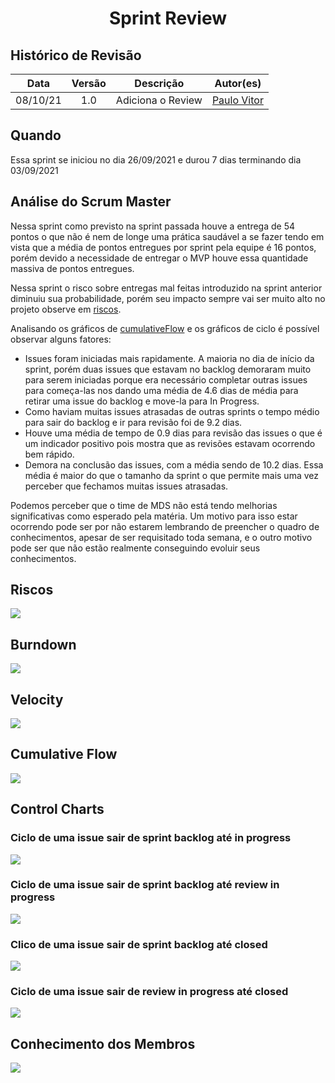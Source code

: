 <h1 style="text-align: center">Sprint Review</h1>

## Histórico de Revisão
| Data | Versão | Descrição | Autor(es)|
|:----:|:------:|:---------:|:--------:|
| 08/10/21 | 1.0 | Adiciona o Review | [Paulo Vitor](https://github.com/PauloVitorRocha) |

## Quando
Essa sprint se iniciou no dia 26/09/2021 e durou 7 dias terminando dia 03/09/2021

## Análise do Scrum Master

Nessa sprint como previsto na sprint passada houve a entrega de 54 pontos o que não é nem de longe uma prática saudável a se fazer tendo em vista que a média de pontos entregues por sprint pela equipe é 16 pontos, porém devido a necessidade de entregar o MVP houve essa quantidade massiva de pontos entregues.

Nessa sprint o risco sobre entregas mal feitas introduzido na sprint anterior diminuiu sua probabilidade, porém seu impacto sempre vai ser muito alto no projeto observe em [riscos](#riscos).

Analisando os gráficos de [cumulativeFlow](#cumulative-flow) e os gráficos de ciclo é possível observar alguns fatores:

- Issues foram iniciadas mais rapidamente. A maioria no dia de início da sprint, porém duas issues que estavam no backlog demoraram muito para serem iniciadas porque era necessário completar outras issues para começa-las nos dando uma média de 4.6 dias de média para retirar uma issue do backlog e move-la para In Progress.
- Como haviam muitas issues atrasadas de outras sprints o tempo médio para sair do backlog e ir para revisão foi de 9.2 dias.
- Houve uma média de tempo de 0.9 dias para revisão das issues o que é um indicador positivo pois mostra que as revisões estavam ocorrendo bem rápido.
- Demora na conclusão das issues, com a média sendo de 10.2 dias. Essa média é maior do que o tamanho da sprint o que permite mais uma vez perceber que fechamos muitas issues atrasadas.

Podemos perceber que o time de MDS não está tendo melhorias significativas como esperado pela matéria.
Um motivo para isso estar ocorrendo pode ser por não estarem lembrando de preencher o quadro de conhecimentos, apesar de ser requisitado toda semana, e o outro motivo pode ser que não estão realmente conseguindo evoluir seus conhecimentos.


## Riscos

[![](riscos.png)](graficoRiscos.png)

## Burndown
[![](burndown.png)](burndown.png)

## Velocity
[![](velocity.png)](velocity.png)

## Cumulative Flow
[![](cumulative.png)](cumulative.png)

## Control Charts

### Ciclo de uma issue sair de sprint backlog até in progress
[![](backlog_progress.png)](backlog_progress.png)


### Ciclo de uma issue sair de sprint backlog até review in progress
[![](backlog_review.png)](backlog_review.png)

### Clico de uma issue sair de sprint backlog até closed
[![](backlog_closed.png)](backlog_closed.png)

### Ciclo de uma issue sair de review in progress até closed
[![](review_closed.png)](review_closed.png)

## Conhecimento dos Membros
[![](melhoria.png)](melhoria.png)




